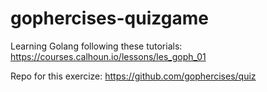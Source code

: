 # gophercises-quizgame

Learning Golang following these tutorials:
https://courses.calhoun.io/lessons/les_goph_01

Repo for this exercize:
https://github.com/gophercises/quiz

